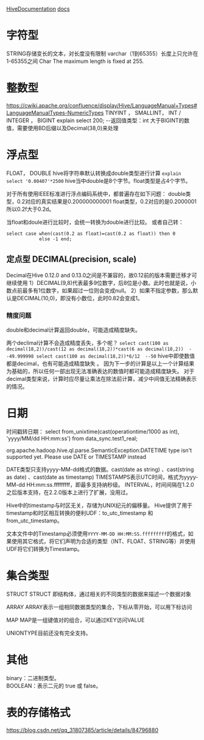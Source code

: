 [HiveDocumentation](https://cwiki.apache.org/confluence/display/Hive/Home#Home-HiveDocumentation)
[docs](https://www.docs4dev.com/docs/zh/apache-hive/3.1.1/reference/LanguageManual_Types.html)

# 字符型
STRING存储变长的文本，对长度没有限制
varchar（1到65355）长度上只允许在1-65355之间
Char The maximum length is fixed at 255.


# 整数型
https://cwiki.apache.org/confluence/display/Hive/LanguageManual+Types#LanguageManualTypes-NumericTypes
TINYINT ， SMALLINT， INT  / INTEGER ， BIGINT 
explain select 200;  --返回值类型：int 
大于BIGINT的数值，需要使用BD后缀以及Decimal(38,0)来处理

# 浮点型
FLOAT， DOUBLE
hive将字符串默认转换成double类型进行计算 `explain select '0.00407'*2500`
hive当中double是8个字节。float类型是占4个字节。

对于所有使用IEEE标准进行浮点编码系统中，都普遍存在如下问题：
double类型，0.2对应的真实结果是0.200000000001
float类型，0.2对应的是0.2000001
所以0.2f大于0.2d。

当float和doule进行比较时，会统一转换为double进行比较。
或者自己转：
```
select case when(cast(0.2 as float)=cast(0.2 as float)) then 0
            else -1 end;
```

## 定点型 DECIMAL(precision, scale)
Decimal在Hive 0.12.0 and 0.13.0之间是不兼容的，故0.12前的版本需要迁移才可继续使用
1）DECIMAL(9,8)代表最多9位数字，后8位是小数。此时也就是说，小数点前最多有1位数字，如果超过一位则会变成null。
2）如果不指定参数，那么默认是DECIMAL(10,0)，即没有小数位，此时0.82会变成1。

### 精度问题
double和decimal计算返回double，可能造成精度缺失。

两个declimal计算不会造成精度丢失，多个呢？
    ```
    select cast(100 as decimal(18,2))/cast(12 as decimal(18,2))*cast(6 as decimal(18,2))  --49.999998
    select cast(100 as decimal(18,2))*6/12  --50
    ```
hive中即使数值都是decimal，也有可能造成精度缺失 。
因为下一步的计算是以上一个计算结果为基础的，所以任何一部出现无法准确表达的数值时都可能造成精度缺失。
对于decimal类型来说，计算时应尽量让乘法在除法前计算，减少中间值无法精确表示的情况。

# 日期
时间戳转日期：
select from_unixtime(cast(operationtime/1000 as int), 'yyyy/MM/dd HH:mm:ss') from data_sync.test1_real;

org.apache.hadoop.hive.ql.parse.SemanticException:DATETIME type isn't supported yet. Please use DATE or TIMESTAMP instead

DATE类型只支持yyyy-MM-dd格式的数据。cast(date as string) 、cast(string as date) 、cast(date as timestamp) 
TIMESTAMPS表示UTC时间，格式为yyyy-MM-dd HH:mm:ss.fffffffff，即最多支持纳秒级。
INTERVAL，时间间隔在1.2.0之后版本支持，在2.2.0版本上进行了扩展，没用过。

Hive中的timestamp与时区无关，存储为UNIX纪元的偏移量。
Hive提供了用于timestamp和时区相互转换的便利UDF：to_utc_timestamp  和 from_utc_timestamp。

文本文件中的Timestamp必须使用`YYYY-MM-DD HH:MM:SS.fffffffff`的格式，如果使用其它格式，将它们声明为合适的类型（INT、FLOAT、STRING等）并使用UDF将它们转换为Timestamp。

# 集合类型
STRUCT
STRUCT 即结构体，通过相关的不同类型的数据来描述一个数据对象

ARRAY
ARRAY表示一组相同数据类型的集合，下标从零开始，可以用下标访问

MAP
MAP是一组键值对的组合，可以通过KEY访问VALUE

UNIONTYPE目前还没有完全支持。

# 其他
binary：二进制类型。       
BOOLEAN：表示二元的 true 或 false。

# 表的存储格式
https://blog.csdn.net/qq_31807385/article/details/84796880
